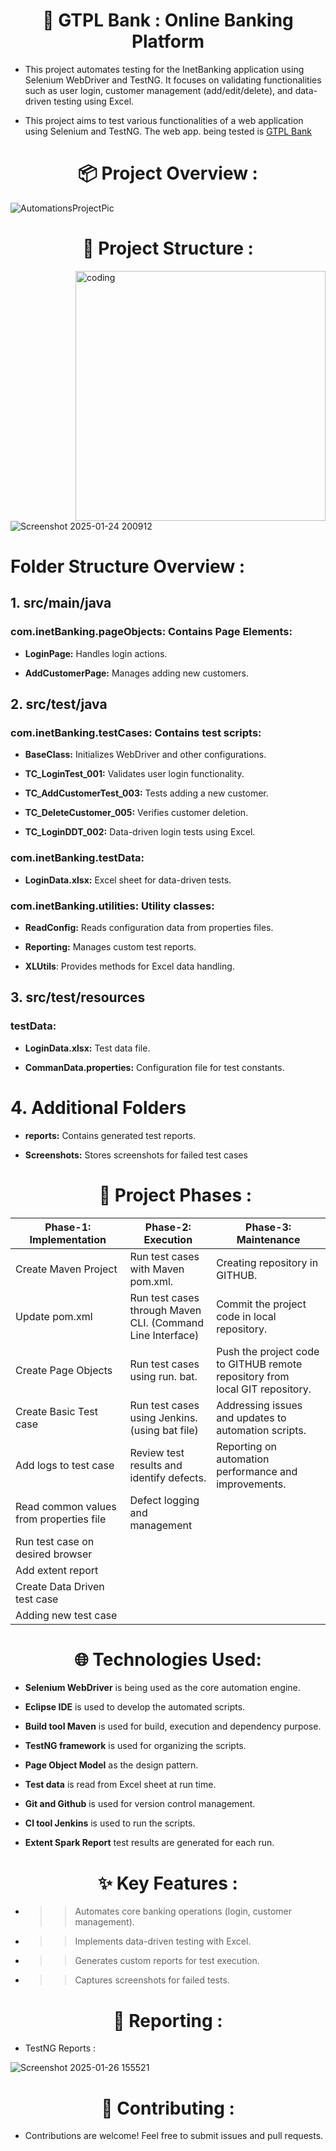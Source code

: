 
<h1 align="center"> 🏨 GTPL Bank : Online Banking Platform</h1>

- This project automates testing for the InetBanking application using Selenium WebDriver and TestNG. It focuses on validating functionalities such as user login, customer management (add/edit/delete), and data-driven testing using Excel. 


- This project aims to test various functionalities of a web application using Selenium and TestNG. The web app. being tested is 
[GTPL Bank](https://demo.guru99.com/V1/index.php)

<h1 align="center">📦 Project Overview :</h1>

![AutomationsProjectPic](https://github.com/user-attachments/assets/20b73fd9-1d7f-4e6b-bc01-329d025ff571)

 <h1 align="center">📂 Project Structure  :</h1>

<img align="right" alt="coding" width="400" src="https://user-images.githubusercontent.com/55389276/140866485-8fb1c876-9a8f-4d6a-98dc-08c4981eaf70.gif">

![Screenshot 2025-01-24 200912](https://github.com/user-attachments/assets/75fc67e6-62c5-4702-823e-b5361a562e53)  

# Folder Structure Overview :
## 1. src/main/java
### **com.inetBanking.pageObjects:** Contains Page Elements:
- **LoginPage:** Handles login actions.

- **AddCustomerPage:** Manages adding new customers.

## 2. src/test/java
### **com.inetBanking.testCases:** Contains test scripts:

- **BaseClass:** Initializes WebDriver and other configurations.

- **TC_LoginTest_001:** Validates user login functionality.

- **TC_AddCustomerTest_003:** Tests adding a new customer.

- **TC_DeleteCustomer_005:** Verifies customer deletion.

- **TC_LoginDDT_002:** Data-driven login tests using Excel.

### com.inetBanking.testData:

- **LoginData.xlsx:** Excel sheet for data-driven tests.

### com.inetBanking.utilities: Utility classes:

- **ReadConfig:** Reads configuration data from properties files.

- **Reporting:** Manages custom test reports.

- **XLUtils**: Provides methods for Excel data handling.

## 3. src/test/resources
### testData:
- **LoginData.xlsx:** Test data file.

- **CommanData.properties:** Configuration file for test constants.
# 4. Additional Folders
- **reports:** Contains generated test reports.

- **Screenshots:** Stores screenshots for failed test cases

   <h1 align="center">📂 Project Phases  :</h1>


| Phase-1: Implementation | Phase-2: Execution | Phase-3: Maintenance |
|--------------|-------------|------------|
| Create Maven Project                     |Run test cases with Maven pom.xml.                         |Creating repository in GITHUB.  |
| Update pom.xml                           |Run test cases through Maven CLI. (Command Line Interface) |Commit the project code in local repository. |
| Create Page Objects                      |Run test cases using run. bat.                             |Push the project code to GITHUB remote repository from local GIT repository. |
| Create Basic Test case                   |Run test cases using Jenkins. (using bat file)             |Addressing issues and updates to automation scripts.
| Add logs to test case                    |Review test results and identify defects.                  |Reporting on automation performance and improvements. 
| Read common values from properties file  |Defect logging and management
| Run test case on desired browser         |
| Add extent report                        |
| Create Data Driven test case             | 
| Adding new test case                     | 
 
  <h1 align="center">🌐 Technologies Used:</h1>

  - **Selenium WebDriver** is being used as the core automation engine.

- **Eclipse IDE** is used to develop the automated scripts.

- **Build tool Maven** is used for build, execution and dependency purpose.

- **TestNG framework** is used for organizing the scripts.

- **Page Object Model** as the design pattern.

- **Test data** is read from Excel sheet at run time.

- **Git and Github** is used for version control management.

- **Cl tool Jenkins** is used to run the scripts.

- **Extent Spark Report** test results are generated for each run.

<h1 align="center">✨ Key Features :</h1>
 
- >> Automates core banking operations (login, customer management).

- >>Implements data-driven testing with Excel.

- >> Generates custom reports for test execution.

- >> Captures screenshots for failed tests.

<h1 align="center">  💼 Reporting :</h1>

  - TestNG Reports :
 
![Screenshot 2025-01-26 155521](https://github.com/user-attachments/assets/73f6ef51-79c9-4b8c-a18d-6abd5ed03506)
 
 <h1 align="center">🤝 Contributing :</h1>

 - Contributions are welcome! Feel free to submit issues and pull requests.

    
